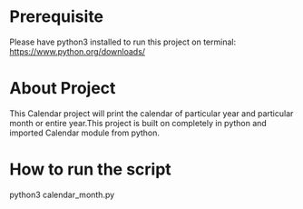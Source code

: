 # Prerequisite 
Please have python3 installed to run this project on terminal: https://www.python.org/downloads/


# About Project
This Calendar project will print the calendar of particular year and particular month or entire year.This project is built on completely in python and imported Calendar module from python.

# How to run the script
python3 calendar_month.py
